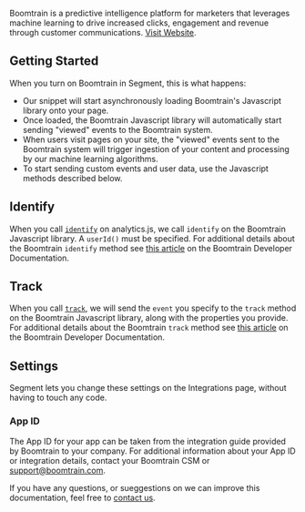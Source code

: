 Boomtrain is a predictive intelligence platform for marketers that leverages machine learning to drive increased clicks, engagement and revenue through customer communications. [Visit Website](http://boomtrain.com).

## Getting Started
When you turn on Boomtrain in Segment, this is what happens:
- Our snippet will start asynchronously loading Boomtrain's Javascript library onto your page.
- Once loaded, the Boomtrain Javascript library will automatically start sending "viewed" events to the Boomtrain system.
- When users visit pages on your site, the "viewed" events sent to the Boomtrain system will trigger ingestion of your content and processing by our machine learning algorithms.
- To start sending custom events and user data, use the Javascript methods described below.

## Identify
When you call [`identify`](https://segment.com/docs/spec/identify) on analytics.js, we call `identify` on the Boomtrain Javascript library. A `userId()` must be specified.  For additional details about the Boomtrain `identify` method see [this article](https://boomtrain.readme.io/docs/identifyunique_userid) on the Boomtrain Developer Documentation.

## Track
When you call [`track`](https://segment.com/docs/spec/track), we will send the `event` you specify to the `track` method on the Boomtrain Javascript library, along with the properties you provide.  For additional details about the Boomtrain `track` method see [this article](https://boomtrain.readme.io/docs/track-an-activity-1) on the Boomtrain Developer Documentation.

## Settings
Segment lets you change these settings on the Integrations page, without having to touch any code.
### App ID
The App ID for your app can be taken from the integration guide provided by Boomtrain to your company.  For additional information about your App ID or integration details, contact your Boomtrain CSM or [support@boomtrain.com](mailto:support@boomtrain.com).


If you have any questions, or sueggestions on we can improve this documentation, feel free to [contact us](http://boomtrain.com/contact/).
